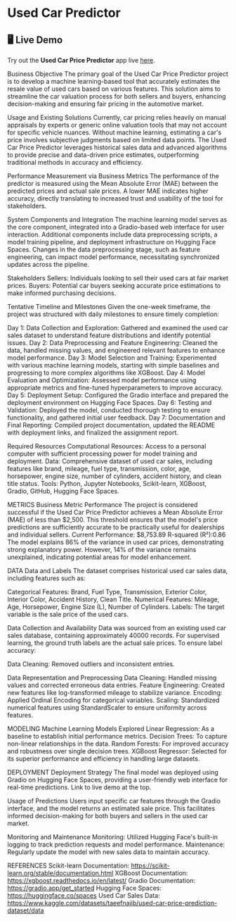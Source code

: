 # Used Car Predictor

## 🖥️ Live Demo
Try out the **Used Car Price Predictor** app live [here](https://huggingface.co/spaces/h594814/car-price-predictor).

Business Objective
The primary goal of the Used Car Price Predictor project is to develop a machine learning-based tool that accurately estimates the resale value of used cars based on various features. This solution aims to streamline the car valuation process for both sellers and buyers, enhancing decision-making and ensuring fair pricing in the automotive market.

Usage and Existing Solutions
Currently, car pricing relies heavily on manual appraisals by experts or generic online valuation tools that may not account for specific vehicle nuances. Without machine learning, estimating a car's price involves subjective judgments based on limited data points. The Used Car Price Predictor leverages historical sales data and advanced algorithms to provide precise and data-driven price estimates, outperforming traditional methods in accuracy and efficiency.

Performance Measurement via Business Metrics
The performance of the predictor is measured using the Mean Absolute Error (MAE) between the predicted prices and actual sale prices. A lower MAE indicates higher accuracy, directly translating to increased trust and usability of the tool for stakeholders.

System Components and Integration
The machine learning model serves as the core component, integrated into a Gradio-based web interface for user interaction. Additional components include data preprocessing scripts, a model training pipeline, and deployment infrastructure on Hugging Face Spaces. Changes in the data preprocessing stage, such as feature engineering, can impact model performance, necessitating synchronized updates across the pipeline.

Stakeholders
Sellers: Individuals looking to sell their used cars at fair market prices.
Buyers: Potential car buyers seeking accurate price estimations to make informed purchasing decisions.

Tentative Timeline and Milestones
Given the one-week timeframe, the project was structured with daily milestones to ensure timely completion:

Day 1:
Data Collection and Exploration: Gathered and examined the used car sales dataset to understand feature distributions and identify potential issues.
Day 2:
Data Preprocessing and Feature Engineering: Cleaned the data, handled missing values, and engineered relevant features to enhance model performance.
Day 3:
Model Selection and Training: Experimented with various machine learning models, starting with simple baselines and progressing to more complex algorithms like XGBoost.
Day 4:
Model Evaluation and Optimization: Assessed model performance using appropriate metrics and fine-tuned hyperparameters to improve accuracy.
Day 5:
Deployment Setup: Configured the Gradio interface and prepared the deployment environment on Hugging Face Spaces.
Day 6:
Testing and Validation: Deployed the model, conducted thorough testing to ensure functionality, and gathered initial user feedback.
Day 7:
Documentation and Final Reporting: Compiled project documentation, updated the README with deployment links, and finalized the assignment report.

Required Resources
Computational Resources: Access to a personal computer with sufficient processing power for model training and deployment.
Data: Comprehensive dataset of used car sales, including features like brand, mileage, fuel type, transmission, color, age, horsepower, engine size, number of cylinders, accident history, and clean title status.
Tools: Python, Jupyter Notebooks, Scikit-learn, XGBoost, Gradio, GitHub, Hugging Face Spaces.

METRICS
Business Metric Performance
The project is considered successful if the Used Car Price Predictor achieves a Mean Absolute Error (MAE) of less than $2,500. This threshold ensures that the model's price predictions are sufficiently accurate to be practically useful for dealerships and individual sellers.
Current Performance: $8,753.89
R-squared (R²):0.86
The model explains 86% of the variance in used car prices, demonstrating strong explanatory power. However, 14% of the variance remains unexplained, indicating potential areas for model enhancement.

DATA
Data and Labels
The dataset comprises historical used car sales data, including features such as:

Categorical Features: Brand, Fuel Type, Transmission, Exterior Color, Interior Color, Accident History, Clean Title.
Numerical Features: Mileage, Age, Horsepower, Engine Size (L), Number of Cylinders.
Labels: The target variable is the sale price of the used cars.

Data Collection and Availability
Data was sourced from an existing used car sales database, containing approximately 40000 records. For supervised learning, the ground truth labels are the actual sale prices. To ensure label accuracy:

Data Cleaning: Removed outliers and inconsistent entries.

Data Representation and Preprocessing
Data Cleaning: Handled missing values and corrected erroneous data entries.
Feature Engineering: Created new features like log-transformed mileage to stabilize variance.
Encoding: Applied Ordinal Encoding for categorical variables.
Scaling: Standardized numerical features using StandardScaler to ensure uniformity across features.

MODELING
Machine Learning Models Explored
Linear Regression: As a baseline to establish initial performance metrics.
Decision Trees: To capture non-linear relationships in the data.
Random Forests: For improved accuracy and robustness over single decision trees.
XGBoost Regressor: Selected for its superior performance and efficiency in handling large datasets.

DEPLOYMENT
Deployment Strategy
The final model was deployed using Gradio on Hugging Face Spaces, providing a user-friendly web interface for real-time predictions. Link to live demo at the top.

Usage of Predictions
Users input specific car features through the Gradio interface, and the model returns an estimated sale price. This facilitates informed decision-making for both buyers and sellers in the used car market.

Monitoring and Maintenance
Monitoring: Utilized Hugging Face's built-in logging to track prediction requests and model performance.
Maintenance: Regularly update the model with new sales data to maintain accuracy.

REFERENCES
Scikit-learn Documentation: https://scikit-learn.org/stable/documentation.html
XGBoost Documentation: https://xgboost.readthedocs.io/en/latest/
Gradio Documentation: https://gradio.app/get_started
Hugging Face Spaces: https://huggingface.co/spaces
Used Car Sales Data: https://www.kaggle.com/datasets/taeefnajib/used-car-price-prediction-dataset/data


